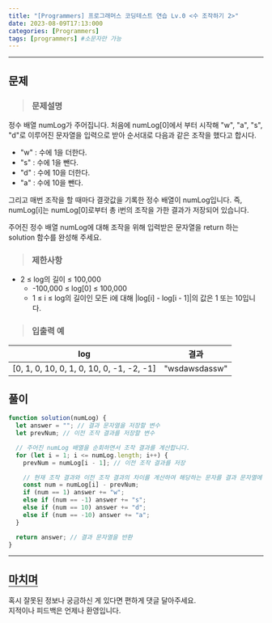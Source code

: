 ```yaml
---
title: "[Programmers] 프로그래머스 코딩테스트 연습 Lv.0 <수 조작하기 2>"
date: 2023-08-09T17:13:000
categories: [Programmers]
tags: [programmers] #소문자만 가능
---
```


---

## <b>문제</b>

<h3><blockquote>문제설명
</blockquote></h3>

정수 배열 numLog가 주어집니다. 처음에 numLog[0]에서 부터 시작해 "w", "a", "s", "d"로 이루어진 문자열을 입력으로 받아 순서대로 다음과 같은 조작을 했다고 합시다.

- "w" : 수에 1을 더한다.
- "s" : 수에 1을 뺀다.
- "d" : 수에 10을 더한다.
- "a" : 수에 10을 뺀다.

그리고 매번 조작을 할 때마다 결괏값을 기록한 정수 배열이 numLog입니다. 즉, numLog[i]는 numLog[0]로부터 총 i번의 조작을 가한 결과가 저장되어 있습니다.

주어진 정수 배열 numLog에 대해 조작을 위해 입력받은 문자열을 return 하는 solution 함수를 완성해 주세요.

<h3><blockquote>제한사항
</blockquote></h3>

- 2 ≤ log의 길이 ≤ 100,000
  - -100,000 ≤ log[0] ≤ 100,000
  - 1 ≤ i ≤ log의 길이인 모든 i에 대해 |log[i] - log[i - 1]|의 값은 1 또는 10입니다.

<h3><blockquote>입출력 예
</blockquote></h3>

| log                                       |     결과      |
| ----------------------------------------- | :-----------: |
| [0, 1, 0, 10, 0, 1, 0, 10, 0, -1, -2, -1] | "wsdawsdassw" |

## <b>풀이</b>

```js
function solution(numLog) {
  let answer = ""; // 결과 문자열을 저장할 변수
  let prevNum; // 이전 조작 결과를 저장할 변수

  // 주어진 numLog 배열을 순회하면서 조작 결과를 계산합니다.
  for (let i = 1; i <= numLog.length; i++) {
    prevNum = numLog[i - 1]; // 이전 조작 결과를 저장

    // 현재 조작 결과와 이전 조작 결과의 차이를 계산하여 해당하는 문자를 결과 문자열에 추가합니다.
    const num = numLog[i] - prevNum;
    if (num == 1) answer += "w";
    else if (num == -1) answer += "s";
    else if (num == 10) answer += "d";
    else if (num == -10) answer += "a";
  }

  return answer; // 결과 문자열을 반환
}
```

---

## <b style="border-bottom:2px solid gray"><b>마치며</b></b>

<P>혹시 잘못된 정보나 궁금하신 게 있다면 편하게 댓글 달아주세요.<br/>
지적이나 피드백은 언제나 환영입니다.</p>
